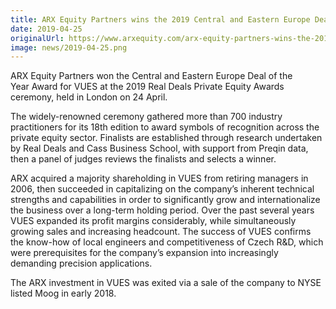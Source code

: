 ```yaml
---
title: ARX Equity Partners wins the 2019 Central and Eastern Europe Deal of the Year Award
date: 2019-04-25
originalUrl: https://www.arxequity.com/arx-equity-partners-wins-the-2019-central-and-eastern-europe-deal-of-the-year-award/
image: news/2019-04-25.png
---
```


ARX Equity Partners won the Central and Eastern Europe Deal of the Year Award for VUES at the 2019 Real Deals Private Equity Awards ceremony, held in London on 24 April. 

The widely-renowned ceremony gathered more than 700 industry practitioners for its 18th edition to award symbols of recognition across the private equity sector. Finalists are established through research undertaken by Real Deals and Cass Business School, with support from Preqin data, then a panel of judges reviews the finalists and selects a winner.

ARX acquired a majority shareholding in VUES from retiring managers in 2006, then succeeded in capitalizing on the company’s inherent technical strengths and capabilities in order to significantly grow and internationalize the business over a long-term holding period. Over the past several years VUES expanded its profit margins considerably, while simultaneously growing sales and increasing headcount. The success of VUES confirms the know-how of local engineers and competitiveness of Czech R&D, which were prerequisites for the company’s expansion into increasingly demanding precision applications.

The ARX investment in VUES was exited via a sale of the company to NYSE listed Moog in early 2018.
